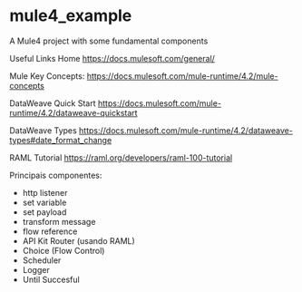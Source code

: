 # mule4_example
A Mule4 project with some fundamental components

Useful Links
Home
https://docs.mulesoft.com/general/

Mule Key Concepts:
https://docs.mulesoft.com/mule-runtime/4.2/mule-concepts

DataWeave Quick Start
https://docs.mulesoft.com/mule-runtime/4.2/dataweave-quickstart

DataWeave Types
https://docs.mulesoft.com/mule-runtime/4.2/dataweave-types#date_format_change

RAML Tutorial
https://raml.org/developers/raml-100-tutorial

Principais componentes:

- http listener
- set variable
- set payload
- transform message
- flow reference
- API Kit Router (usando RAML)
- Choice (Flow Control)
- Scheduler
- Logger
- Until Succesful

